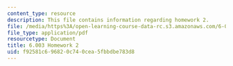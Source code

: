 ```yaml
---
content_type: resource
description: This file contains information regarding homework 2.
file: /media/https%3A/open-learning-course-data-rc.s3.amazonaws.com/6-003-signals-and-systems-fall-2011/f92581c696820c740cea5fbbdbe783d8_MIT6_003F11_hw02.pdf
file_type: application/pdf
resourcetype: Document
title: 6.003 Homework 2
uid: f92581c6-9682-0c74-0cea-5fbbdbe783d8
---
```

